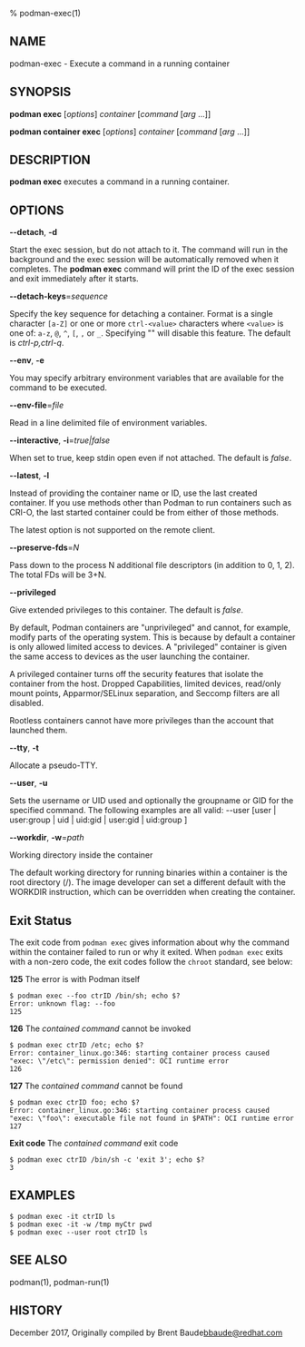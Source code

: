 % podman-exec(1)

## NAME
podman\-exec - Execute a command in a running container

## SYNOPSIS
**podman exec** [*options*] *container* [*command* [*arg* ...]]

**podman container exec** [*options*] *container* [*command* [*arg* ...]]

## DESCRIPTION
**podman exec** executes a command in a running container.

## OPTIONS

**--detach**, **-d**

Start the exec session, but do not attach to it. The command will run in the background and the exec session will be automatically removed when it completes. The **podman exec** command will print the ID of the exec session and exit immediately after it starts.

**--detach-keys**=*sequence*

Specify the key sequence for detaching a container. Format is a single character `[a-Z]` or one or more `ctrl-<value>` characters where `<value>` is one of: `a-z`, `@`, `^`, `[`, `,` or `_`. Specifying "" will disable this feature. The default is *ctrl-p,ctrl-q*.

**--env**, **-e**

You may specify arbitrary environment variables that are available for the
command to be executed.

**--env-file**=*file*

Read in a line delimited file of environment variables.

**--interactive**, **-i**=*true|false*

When set to true, keep stdin open even if not attached. The default is *false*.

**--latest**, **-l**

Instead of providing the container name or ID, use the last created container. If you use methods other than Podman
to run containers such as CRI-O, the last started container could be from either of those methods.

The latest option is not supported on the remote client.

**--preserve-fds**=*N*

Pass down to the process N additional file descriptors (in addition to 0, 1, 2).  The total FDs will be 3+N.

**--privileged**

Give extended privileges to this container. The default is *false*.

By default, Podman containers are
"unprivileged" and cannot, for example, modify parts of the operating system.
This is because by default a container is only allowed limited access to devices.
A "privileged" container is given the same access to devices as the user launching the container.

A privileged container turns off the security features that isolate the
container from the host. Dropped Capabilities, limited devices, read/only mount
points, Apparmor/SELinux separation, and Seccomp filters are all disabled.

Rootless containers cannot have more privileges than the account that launched them.


**--tty**, **-t**

Allocate a pseudo-TTY.

**--user**, **-u**

Sets the username or UID used and optionally the groupname or GID for the specified command.
The following examples are all valid:
--user [user | user:group | uid | uid:gid | user:gid | uid:group ]

**--workdir**, **-w**=*path*

Working directory inside the container

The default working directory for running binaries within a container is the root directory (/).
The image developer can set a different default with the WORKDIR instruction, which can be overridden
when creating the container.

## Exit Status

The exit code from `podman exec` gives information about why the command within the container failed to run or why it exited.  When `podman exec` exits with a
non-zero code, the exit codes follow the `chroot` standard, see below:

  **125** The error is with Podman itself

    $ podman exec --foo ctrID /bin/sh; echo $?
    Error: unknown flag: --foo
    125

  **126** The _contained command_ cannot be invoked

    $ podman exec ctrID /etc; echo $?
    Error: container_linux.go:346: starting container process caused "exec: \"/etc\": permission denied": OCI runtime error
    126

  **127** The _contained command_ cannot be found

    $ podman exec ctrID foo; echo $?
    Error: container_linux.go:346: starting container process caused "exec: \"foo\": executable file not found in $PATH": OCI runtime error
    127

  **Exit code** The _contained command_ exit code

    $ podman exec ctrID /bin/sh -c 'exit 3'; echo $?
    3

## EXAMPLES

```
$ podman exec -it ctrID ls
$ podman exec -it -w /tmp myCtr pwd
$ podman exec --user root ctrID ls
```

## SEE ALSO
podman(1), podman-run(1)

## HISTORY
December 2017, Originally compiled by Brent Baude<bbaude@redhat.com>
